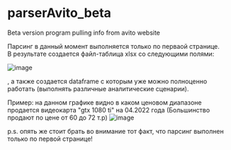 # parserAvito_beta
Beta version program pulling info from avito website

Парсинг в данный момент выполняется только по перваой странице. <br>
В результате создается файл-таблица xlsx со следующими полями: 

![image](https://user-images.githubusercontent.com/63307876/161378358-6310137b-977a-45f5-a07d-80e7fc8e20a5.png)

, а также создается dataframe с которым уже можно полноценно работать (выполнять различные аналитические сценарии).

Пример: на данном графике видно в каком ценовом диапазоне продается видеокарта "gtx 1080 ti" на 04.2022 года
(Большинство продают по цене от 60 до 72 т.р)
![image](https://user-images.githubusercontent.com/63307876/161378440-5018e715-a700-4af6-81f8-73c26a150ed1.png)

p.s. опять же стоит брать во внимание тот факт, что парсинг выполнен только по первой странице!
